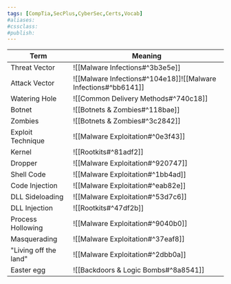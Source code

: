 ```yaml
---
tags: [CompTia,SecPlus,CyberSec,Certs,Vocab]
#aliases:
#cssclass:
#publish:
---
```


| Term                              | Meaning                                                        |
| --------------------------------- | -------------------------------------------------------------- |
| Threat Vector                     | ![[Malware Infections#^3b3e5e]]                                |
| Attack Vector                     | ![[Malware Infections#^104e18]]![[Malware Infections#^bb6141]] |
| Watering Hole                     | ![[Common Delivery Methods#^740c18]]                           |
| Botnet                            | ![[Botnets & Zombies#^118bae]]                                 |
| Zombies                           | ![[Botnets & Zombies#^3c2842]]                                 |
| Exploit Technique                 | ![[Malware Exploitation#^0e3f43]]                              |
| Kernel                            | ![[Rootkits#^81adf2]]                                          |
| Dropper                           | ![[Malware Exploitation#^920747]]                              |
| Shell Code                        | ![[Malware Exploitation#^1bb4ad]]                              |
| Code Injection                    | ![[Malware Exploitation#^eab82e]]                              |
| DLL Sideloading                   | ![[Malware Exploitation#^53d7c6]]                              |
| DLL Injection                     | ![[Rootkits#^47df2b]]                                          |
| Process Hollowing                 | ![[Malware Exploitation#^9040b0]]                              |
| Masquerading                      | ![[Malware Exploitation#^37eaf8]]                              |
| "Living off the land"             | ![[Malware Exploitation#^2dbb0a]]                              |
| Easter egg                        | ![[Backdoors & Logic Bombs#^8a8541]]                           |
